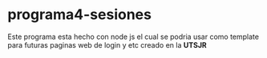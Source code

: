 # programa4-sesiones
Este programa esta hecho con node js el cual se podria usar como template para 
futuras paginas web de login y etc 
creado en la <b>UTSJR</b>
